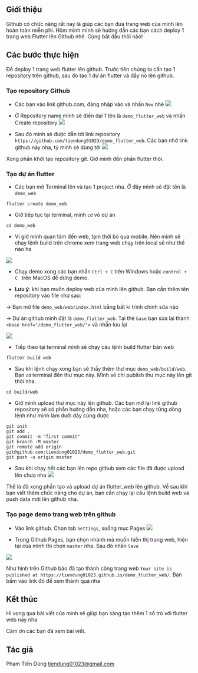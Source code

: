 ## Giới thiệu
Github có chức năng rất nay là giúp các bạn đưa trang web của mình lên hoàn toàn miễn phí. Hôm mình mình sẽ hướng dẫn các bạn cách deploy 1 trang web Flutter lên Github nhé. Cùng bắt đầu thôi nào!

## Các bước thực hiện
Để deploy 1 trang web flutter lên github. Trước tiên chúng ta cần tạo 1 repository trên github, sau đó tạo 1 dự án flutter và đẩy nó lên github.

### Tạo repository Github
- Các bạn vào link github.com, đăng nhập vào và nhấn `New` nhé
![](https://images.viblo.asia/545caca1-2232-4163-8c42-f9485a260ffd.png)

- Ở Repository name mình sẽ điền đại 1 tên là `demo_flutter_web` và nhấn Create repository
![](https://images.viblo.asia/67d4a7c8-6f22-4896-abd2-f1fffd2a8aff.png)

- Sau đó mình sẽ được dẫn tới link repository `https://github.com/tiendung01023/demo_flutter_web`. Các bạn nhớ link github này nha, tý mình sẽ dùng tới
![](https://images.viblo.asia/3709fe46-2204-463c-9287-501e443dbcef.png)

Xong phần khởi tạo repository git. Giờ mình đến phần flutter thôi.

### Tạo dự án flutter

- Các bạn mở Terminal lên và tạo 1 project nha. Ở đây mình sẽ đặt tên là `demo_web`
```shell
flutter create demo_web
```

- Giờ tiếp tục tại terminal, mình `cd` vô dự án
```shell
cd demo_web
```

- Vì giờ mình quan tâm đến web, tạm thời bỏ qua mobile. Nên mình sẽ chạy lệnh build trên chrome xem trang web chạy trên local sẽ như thế nào ha

![](https://images.viblo.asia/7c4b7bdd-22bd-4e1f-9d04-3a16f4be15c6.png)

- Chạy demo xong các bạn nhấn `Ctrl + C` trên Windows hoặc `control + C ` trên MacOS để dừng demo.

- **Lưu ý**: khi bạn muốn deploy web của mình lên github. Bạn cần thêm tên repository vào file như sau:

-> Bạn mở file `demo_web/web/index.html` bằng bất kì trình chỉnh sửa nào

-> Dự án github mình đặt là `demo_flutter_web`. Tại thẻ `base` bạn sửa lại thành `<base href="/demo_flutter_web/">` và nhấn lưu lại

![](https://images.viblo.asia/df40bb83-b007-4823-a98d-201a0a5f2d74.png)

- Tiếp theo tại terminal mình sẽ chạy câu lệnh build flutter bản web
```shell
flutter build web
```

- Sau khi lệnh chạy xong bạn sẽ thấy thêm thư mục `demo_web/build/web`. Bạn `cd` terminal đến thư mục này. Mình sẽ chỉ publish thư mục này lên git thôi nha.

```shell
cd build/web
```

- Giờ mình upload thư mục này lên github. Các bạn mở lại link github repository sẽ có phần hướng dẫn nha, hoặc các bạn chạy từng dòng lệnh như mình làm dưới đây cũng được
```shell
git init
git add .
git commit -m "first commit"
git branch -M master
git remote add origin git@github.com:tiendung01023/demo_flutter_web.git
git push -u origin master
```

- Sau khi chạy hết các bạn lên repo github xem các file đã được upload lên chưa nha
![](https://images.viblo.asia/0b431b4c-9785-42a4-9fbd-72c0da8111ad.png)

Thế là đã xong phần tạo và upload dự án flutter_web lên github. Về sau khi bạn viết thêm chức năng cho dự án, bạn cần chạy lại câu lệnh build web và push data mới lên github nha.

### Tạo page demo trang web trên github

- Vào link github. Chọn tab `Settings`, xuống mục Pages
![](https://images.viblo.asia/83b2010a-6bc2-4bb2-9d0f-84cdb2dc203a.png)

- Trong Github Pages, bạn chọn nhánh mà muốn hiển thị trang web, hiện tại của mình thì chọn `master` nha. Sau đó nhấn `Save`

![](https://images.viblo.asia/9588d559-cf7d-4d2f-86d6-48211df6b455.png)

Như hình trên Github báo đã tạo thành công trang web `Your site is published at https://tiendung01023.github.io/demo_flutter_web/`. Bạn bấm vào link đó để xem thành quả nha


## Kết thúc
Hi vọng qua bài viết của mình sẽ giúp bạn sáng tạo thêm 1 số trò với flutter web này nha

Cảm ơn các bạn đã xem bài viết.
## Tác giả
Phạm Tiến Dũng
tiendung01023@gmail.com